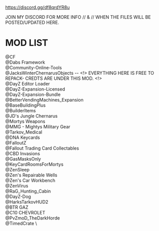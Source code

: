 https://discord.gg/df8qrdYR8u

JOIN MY DISCORD FOR MORE INFO // & // WHEN THE FILES WILL BE POSTED/UPDATED HERE.


# MOD LIST
@CF \
@Dabs Framework \
@Community-Online-Tools \
@JacksWinterChernarusObjects --  <!> EVERYTHING HERE IS FREE TO REPACK- CREDTS ARE UNDER THIS MOD. <!> \
@DayZ Editor Loader \
@DayZ-Expansion-Licensed \
@DayZ-Expansion-Bundle \
@BetterVendingMachines_Expansion \
@BaseBuildingPlus \
@BuilderItems \
@JD's Jungle Chernarus \
@Mortys Weapons \
@MMG - Mightys Military Gear \
@Tarkov_Medical \
@DNA Keycards \
@FalloutZ \
@Fallout Trading Card Collectables \
@CBD Invasions \
@GasMasksOnly \
@KeyCardRoomsForMortys \
@ZenSleep \
@Zen's Repairable Wells \
@Zen's Car Workbench \
@ZenVirus \
@RaG_Hunting_Cabin \
@DayZ-Dog \
@HarksTarkovHUD2 \
@BTR GAZ \
@C10 CHEVROLET \
@PvZmoD_TheDarkHorde \
@TimedCrate \
